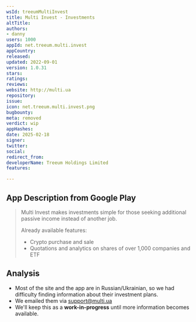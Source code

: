 ```yaml
---
wsId: treeumMultiInvest
title: Multi Invest - Investments
altTitle: 
authors:
- danny
users: 1000
appId: net.treeum.multi.invest
appCountry: 
released: 
updated: 2022-09-01
version: 1.0.31
stars: 
ratings: 
reviews: 
website: http://multi.ua
repository: 
issue: 
icon: net.treeum.multi.invest.png
bugbounty: 
meta: removed
verdict: wip
appHashes: 
date: 2025-02-18
signer: 
twitter: 
social: 
redirect_from: 
developerName: Treeum Holdings Limited
features: 

---
```


## App Description from Google Play

> Multi Invest makes investments simple for those seeking additional passive income instead of another job.
>
> Already available features:
  > - Crypto purchase and sale
  > - Quotations and analytics on shares of over 1,000 companies and ETF

## Analysis 

- Most of the site and the app are in Russian/Ukrainian, so we had difficulty finding information about their investment plans.
- We emailed them via support@multi.ua
- We'll keep this as a **work-in-progress** until more information becomes available.
